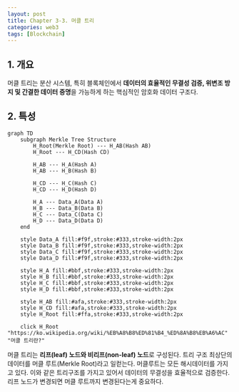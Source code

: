 ```yaml
---
layout: post
title: Chapter 3-3. 머클 트리
categories: web3
tags: [Blockchain]
---
```

## 1. 개요

머클 트리는 분산 시스템, 특히 블록체인에서 **데이터의 효율적인 무결성 검증, 위변조 방지 및 간결한 데이터 증명**을 가능하게 하는 핵심적인 암호화 데이터 구조다.

## 2. 특성

```mermaid
graph TD
    subgraph Merkle Tree Structure
        H_Root(Merkle Root) --- H_AB(Hash AB)
        H_Root --- H_CD(Hash CD)

        H_AB --- H_A(Hash A)
        H_AB --- H_B(Hash B)

        H_CD --- H_C(Hash C)
        H_CD --- H_D(Hash D)

        H_A --- Data_A(Data A)
        H_B --- Data_B(Data B)
        H_C --- Data_C(Data C)
        H_D --- Data_D(Data D)
    end

    style Data_A fill:#f9f,stroke:#333,stroke-width:2px
    style Data_B fill:#f9f,stroke:#333,stroke-width:2px
    style Data_C fill:#f9f,stroke:#333,stroke-width:2px
    style Data_D fill:#f9f,stroke:#333,stroke-width:2px

    style H_A fill:#bbf,stroke:#333,stroke-width:2px
    style H_B fill:#bbf,stroke:#333,stroke-width:2px
    style H_C fill:#bbf,stroke:#333,stroke-width:2px
    style H_D fill:#bbf,stroke:#333,stroke-width:2px

    style H_AB fill:#afa,stroke:#333,stroke-width:2px
    style H_CD fill:#afa,stroke:#333,stroke-width:2px
    style H_Root fill:#ffa,stroke:#333,stroke-width:2px

    click H_Root "https://ko.wikipedia.org/wiki/%EB%A8%B8%ED%81%B4_%ED%8A%B8%EB%A6%AC" "머클 트리란?"
```

머클 트리는 **리프(leaf) 노드와 비리프(non-leaf) 노드**로 구성된다.
트리 구조 최상단의 데이터를 머클 루트(Merkle Root)라고 일컫는다. 머클루트는 모든 해시데이터를 가지고 있다.
이와 같은 트리구조를 가지고 있어서 데이터의 무결성을 효율적으로 검증한다. 리프 노드가 변경되면 머클 루트까지 변경된다는게 중요하다.
